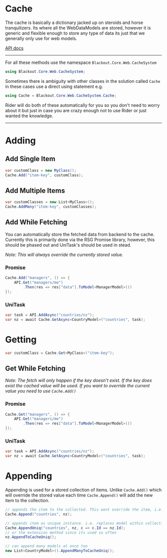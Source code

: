 # Cache

The cache is basically a dictionary jacked up on steroids and horse tranquilizers. 
Its where all the WebDataModels are stored, however it is generic and flexible enough to store any type of data its just that we generally only use for web models.

[API docs](https://blackout-games.github.io/frontend-docs/api/Core/Blackout.Core.Web.CacheSystem.Cache.html)

---

For all these methods use the namespace `Blackout.Core.Web.CacheSystem`

```csharp
using Blackout.Core.Web.CacheSystem;
```

Sometimes there is ambiguity with other classes in the solution called `Cache` in these cases use a direct using statement e.g.

```csharp
using Cache = Blackout.Core.Web.CacheSystem.Cache;
```

Rider will do both of these automatically for you so you don't need to worry about it but just in case you are crazy enough not to use Rider or just wanted the knowledge.

---

# Adding

## Add Single Item

```csharp
var customClass = new MyClass();
Cache.Add("item-key", customClass);
```

## Add Multiple Items 

```csharp
var customClasses = new List<MyClass>();
Cache.AddMany("item-key", customClasses);
```

## Add While Fetching

You can automatically store the fetched data from backend to the cache. Currently this is primarily done via the RSG Promise library, however, this should be phased out and UniTask's should be used in stead.

*Note: This will always override the currently stored value.*

### Promise

```csharp
Cache.Add("managers", () => {
    API.Get("managers/me")
        .Then(res => res["data"].ToModel<ManagerModel>())
});
```

### UniTask

```csharp
var task = API.AddAsync("countries/nz");
var nz = await Cache.GetAsync<CountryModel>("countries", task);
```

# Getting

```csharp
var customClass = Cache.Get<MyClass>("item-key");
```

## Get While Fetching

*Note: The fetch will only happen if the key doesn't exist. If the key does exist the cached value will be used. If you want to override the current value you need to use `Cache.Add()`*


### Promise

```csharp
Cache.Get("managers", () => {
    API.Get("managers/me")
        .Then(res => res["data"].ToModel<ManagerModel>())
});
```

### UniTask

```csharp
var task = API.AddAsync("countries/nz");
var nz = await Cache.GetAsync<CountryModel>("countries", task);
```

# Appending

Appending is used for a stored collection of items. Unlike `Cache.Add()` which will override the stored value each time `Cache.Append()` will add the new item to the collection.

```csharp
// appends the item to the collected. This wont override the item, i.e. there can be duplicate models stored
Cache.Append("countries", nz);

// appends item as unique instance. i.e. replaces model within collection (most likely used) 
Cache.AppendUniq("countries", nz, c => c.Id == nz.Id);
// or the extension method since its used so often
nz.AppendToCacheUniq();

// can append many models at once too
new List<CountryModel>().AppendManyToCacheUniq();

```